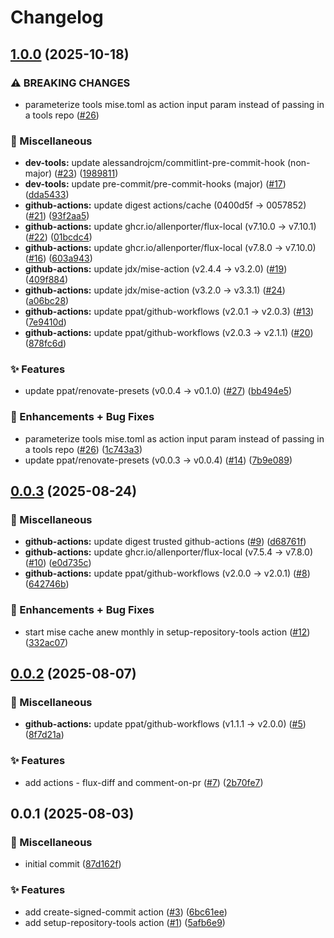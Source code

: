 # Changelog

## [1.0.0](https://github.com/ppat/homelab-ops-actions/compare/v0.0.3...v1.0.0) (2025-10-18)


### ⚠ BREAKING CHANGES

* parameterize tools mise.toml as action input param instead of passing in a tools repo ([#26](https://github.com/ppat/homelab-ops-actions/issues/26))

### 🧹 Miscellaneous

* **dev-tools:** update alessandrojcm/commitlint-pre-commit-hook (non-major) ([#23](https://github.com/ppat/homelab-ops-actions/issues/23)) ([1989811](https://github.com/ppat/homelab-ops-actions/commit/19898119743c869d680bcb38446f0faa0b1740a6))
* **dev-tools:** update pre-commit/pre-commit-hooks (major) ([#17](https://github.com/ppat/homelab-ops-actions/issues/17)) ([dda5433](https://github.com/ppat/homelab-ops-actions/commit/dda54332e942f9a2342d00b79b185aa42c32db96))
* **github-actions:** update digest actions/cache (0400d5f -&gt; 0057852) ([#21](https://github.com/ppat/homelab-ops-actions/issues/21)) ([93f2aa5](https://github.com/ppat/homelab-ops-actions/commit/93f2aa52e7def79d23dfda12375eb6258fb8fefa))
* **github-actions:** update ghcr.io/allenporter/flux-local (v7.10.0 -&gt; v7.10.1) ([#22](https://github.com/ppat/homelab-ops-actions/issues/22)) ([01bcdc4](https://github.com/ppat/homelab-ops-actions/commit/01bcdc42886bbaff89527dd70123ba9fb1896fcf))
* **github-actions:** update ghcr.io/allenporter/flux-local (v7.8.0 -&gt; v7.10.0) ([#16](https://github.com/ppat/homelab-ops-actions/issues/16)) ([603a943](https://github.com/ppat/homelab-ops-actions/commit/603a943b8ebd2755e6fc81e02673f9b666b8074f))
* **github-actions:** update jdx/mise-action (v2.4.4 -&gt; v3.2.0) ([#19](https://github.com/ppat/homelab-ops-actions/issues/19)) ([409f884](https://github.com/ppat/homelab-ops-actions/commit/409f88437e5646f351f91a5f94050f532b38aff8))
* **github-actions:** update jdx/mise-action (v3.2.0 -&gt; v3.3.1) ([#24](https://github.com/ppat/homelab-ops-actions/issues/24)) ([a06bc28](https://github.com/ppat/homelab-ops-actions/commit/a06bc2896f23ea9fd99e2f58a6298f0ad5a3ccc6))
* **github-actions:** update ppat/github-workflows (v2.0.1 -&gt; v2.0.3) ([#13](https://github.com/ppat/homelab-ops-actions/issues/13)) ([7e9410d](https://github.com/ppat/homelab-ops-actions/commit/7e9410dddc2c8264d7b58e50afddd97bea896845))
* **github-actions:** update ppat/github-workflows (v2.0.3 -&gt; v2.1.1) ([#20](https://github.com/ppat/homelab-ops-actions/issues/20)) ([878fc6d](https://github.com/ppat/homelab-ops-actions/commit/878fc6d5825708e4373f8e8112512542fbf3b52a))


### ✨ Features

* update ppat/renovate-presets (v0.0.4 -&gt; v0.1.0) ([#27](https://github.com/ppat/homelab-ops-actions/issues/27)) ([bb494e5](https://github.com/ppat/homelab-ops-actions/commit/bb494e51c805a57a81e94c9d8d0ad4617f323c5d))


### 🚀 Enhancements + Bug Fixes

* parameterize tools mise.toml as action input param instead of passing in a tools repo ([#26](https://github.com/ppat/homelab-ops-actions/issues/26)) ([1c743a3](https://github.com/ppat/homelab-ops-actions/commit/1c743a3d6ec0037aa73d2625217c46e67ade9682))
* update ppat/renovate-presets (v0.0.3 -&gt; v0.0.4) ([#14](https://github.com/ppat/homelab-ops-actions/issues/14)) ([7b9e089](https://github.com/ppat/homelab-ops-actions/commit/7b9e08997bec7e583fb5098132751747c0ff5f4f))

## [0.0.3](https://github.com/ppat/homelab-ops-actions/compare/v0.0.2...v0.0.3) (2025-08-24)


### 🧹 Miscellaneous

* **github-actions:** update digest trusted github-actions ([#9](https://github.com/ppat/homelab-ops-actions/issues/9)) ([d68761f](https://github.com/ppat/homelab-ops-actions/commit/d68761ff7dfa8b1856636d28a024c3dcda109cdb))
* **github-actions:** update ghcr.io/allenporter/flux-local (v7.5.4 -&gt; v7.8.0) ([#10](https://github.com/ppat/homelab-ops-actions/issues/10)) ([e0d735c](https://github.com/ppat/homelab-ops-actions/commit/e0d735c78eabb9db5c7443bb6b91940a8da9adf6))
* **github-actions:** update ppat/github-workflows (v2.0.0 -&gt; v2.0.1) ([#8](https://github.com/ppat/homelab-ops-actions/issues/8)) ([642746b](https://github.com/ppat/homelab-ops-actions/commit/642746b6b96b7e1b1817b5e8465677cc29b0850d))


### 🚀 Enhancements + Bug Fixes

* start mise cache anew monthly in setup-repository-tools action ([#12](https://github.com/ppat/homelab-ops-actions/issues/12)) ([332ac07](https://github.com/ppat/homelab-ops-actions/commit/332ac078c568f636f3e7a772ada67391b6fdd328))

## [0.0.2](https://github.com/ppat/homelab-ops-actions/compare/v0.0.1...v0.0.2) (2025-08-07)


### 🧹 Miscellaneous

* **github-actions:** update ppat/github-workflows (v1.1.1 -&gt; v2.0.0) ([#5](https://github.com/ppat/homelab-ops-actions/issues/5)) ([8f7d21a](https://github.com/ppat/homelab-ops-actions/commit/8f7d21a8ccb9b7605e5c0a07dfe4aadbe45bf589))


### ✨ Features

* add actions - flux-diff and comment-on-pr ([#7](https://github.com/ppat/homelab-ops-actions/issues/7)) ([2b70fe7](https://github.com/ppat/homelab-ops-actions/commit/2b70fe71d560f4e1d7f882a75fb3f05b09e826e9))

## 0.0.1 (2025-08-03)


### 🧹 Miscellaneous

* initial commit ([87d162f](https://github.com/ppat/homelab-ops-actions/commit/87d162f6363291cae66d0fc262bc87aca8f0ffa5))


### ✨ Features

* add create-signed-commit action ([#3](https://github.com/ppat/homelab-ops-actions/issues/3)) ([6bc61ee](https://github.com/ppat/homelab-ops-actions/commit/6bc61ee7a3540cbb99bee7d6332814cc81781ccd))
* add setup-repository-tools action ([#1](https://github.com/ppat/homelab-ops-actions/issues/1)) ([5afb6e9](https://github.com/ppat/homelab-ops-actions/commit/5afb6e98e4c3a5a71e626ac41ee4412e27bb9139))
